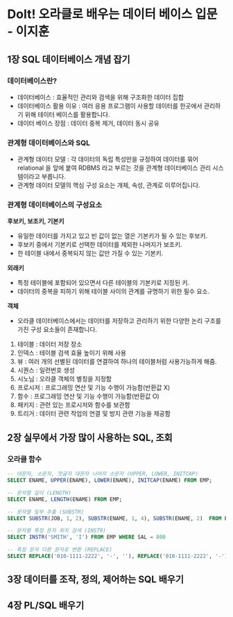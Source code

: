 # DoIt! 오라클로 배우는 데이터 베이스 입문 - 이지훈

## 1장 SQL 데이터베이스 개념 잡기

### 데이터베이스란?

* 데이터베이스 : 효율적인 관리와 검색을 위해 구조화한 데이터 집합
* 데이터베이스 활용 이유 : 여러 응용 프로그램이 사용할 데이터를 한곳에서 관리하기 위해 테이터 베이스를 활용합니다.
* 데이터 베이스 장점 : 데이터 중복 제거, 데이터 동시 공유

### 관계형 데이터베이스와 SQL

* 관계형 데이터 모델 : 각 데이터의 독립 특성만을 규정하여 데이터를 묶어 relational 을 앞에 붙여 RDBMS 라고 부르는 것을 관계형 데이터베이스 관리 시스템이라고 부릅니다.
* 관계형 데이터 모델의 핵심 구성 요소는 개체, 속성, 관계로 이루어집니다.

### 관계형 데이터베이스의 구성요소

**후보키, 보조키, 기본키**

* 유일한 데이터를 가지고 있고 빈 값이 없는 열은 기본키가 될 수 있는 후보키.
* 후보키 중에서 기본키로 선택한 데이터를 제외한 나머지가 보조키.
* 한 테이블 내에서 중복되지 않는 값만 가질 수 있는 기본키.

**외래키**

* 특정 테이블에 포함되어 있으면서 다른 테이블의 기본키로 지정된 키.
* 데이터의 중복을 피하기 위해 테이블 사이의 관계를 규명하기 위한 필수 요소.

**객체**

* 오라클 데이터베이스에서는 데이터를 저장하고 관리하기 위한 다양한 논리 구조를 가진 구성 요소들이 존재합니다.

1. 테이블 : 데이터 저장 장소
2. 인덱스 : 테이블 검색 효율 높이기 위해 사용
3. 뷰 : 여러 개의 선별된 데이터를 연결하여 하나의 테이블처럼 사용가능하게 해줌.
4. 시퀀스 : 일련번호 생성
5. 시노님 : 오라클 객체의 별칭을 지정함
6. 프로시저 : 프로그래밍 연산 및 기능 수행이 가능함(반환값 X)
7. 함수 : 프로그래밍 연산 및 기능 수행이 가능함(반환값 O)
8. 패키지 : 관련 있는 프로시저와 함수를 보관함
9. 트리거 : 데이터 관련 작업의 연결 및 방지 관련 기능을 제공함

## 2장 실무에서 가장 많이 사용하는 SQL, 조회

### 오라클 함수

```SQL
-- 대문자, 소문자, 첫글자 대문자 나머지 소문자 (UPPER, LOWER, INITCAP)
SELECT ENAME, UPPER(ENAME), LOWER(ENAME), INITCAP(ENAME) FROM EMP;

-- 문자열 길이 (LENGTH)
SELECT ENAME, LENGTH(ENAME) FROM EMP;

-- 문자열 일부 추출 (SUBSTR)
SELECT SUBSTR(JOB, 1, 2), SUBSTR(ENAME, 1, 4), SUBSTR(ENAME, 2)  FROM EMP;

-- 문자열 특정 문자 위치 검색 (INSTR)
SELECT INSTR('SMITH', 'I') FROM EMP WHERE SAL = 800

-- 특정 문자 다른 문자로 변환 (REPLACE)
SELECT REPLACE('010-1111-2222', '-', ''), REPLACE('010-1111-2222', '-') FROM DUAL;

```

## 3장 데이터를 조작, 정의, 제어하는 SQL 배우기

## 4장 PL/SQL 배우기